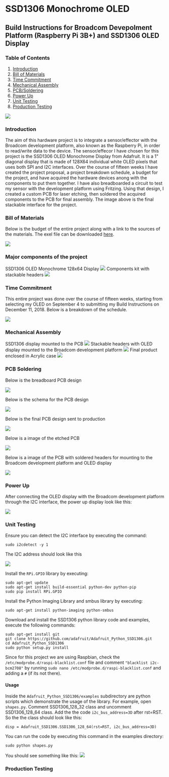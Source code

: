 # SSD1306 Monochrome OLED

## Build Instructions for Broadcom Devepolment Platform (Raspberry Pi 3B+) and SSD1306 OLED Display

### Table of Contents
1.  [Introduction](#introduction)
2.  [Bill of Materials](#bill-of-materials) 
3.  [Time Commitment](#time-commitment)
4.  [Mechanical Assembly](#mechanical-assembly)
5.  [PCB/Soldering](#pcb-soldering)
6.  [Power Up](#power-up)
7.  [Unit Testing](#unit-testing)
8.  [Production Testing](#production-testing)

![](https://github.com/dchristie75/SSD1306-Monochrome-OLED/blob/master/images/stackable.jpg)

### Introduction
The aim of this hardware project is to integrate a sensor/effector with the Broadcom development platform, also known as the Raspberry Pi, in order to read/write data to the device. The sensor/effecor I have chosen for this project is the SSD1306 OLED Monochrome Display from Adafruit. It is a 1" diagonal display that is made of 128X64 individual white OLED pixels that uses both SPI and I2C interfaces. Over the course of fifteen weeks I have created the project proposal, a project breakdown schedule, a budget for the project, and have acquired the hardware devices anong with the components to put them together. I have also breadboarded a circuit to test my sensor with the development platform using Fritzing. Using that design, I created a custom PCB for laser etching, then soldered the acquired components to the PCB for final assembly. The image above is the final stackable interface for the project. 


### Bill of Materials
Below is the budget of the entire project along with a link to the sources of the materials. The exel file can be downloaded [here](https://github.com/dchristie75/SSD1306-Monochrome-OLED/blob/master/Documentation/Hardware_Production_Budget.xlsx).

![](https://github.com/dchristie75/SSD1306-Monochrome-OLED/blob/master/images/budget.PNG)

### Major components of the project
SSD1306 OLED Monochrome 128x64 Display
![](https://github.com/dchristie75/SSD1306-Monochrome-OLED/blob/master/images/ssd1306.jpg)
Components kit with stackable headers
![](https://github.com/dchristie75/SSD1306-Monochrome-OLED/blob/master/images/componentskit.jpg)
![]()
![]()

### Time Commitment
This entire project was done over the course of fifteen weeks, starting from selecting my OLED on September 4 to submitting my Build Instructions on December 11, 2018. Below is a breakdown of the schedule.

![](https://github.com/dchristie75/SSD1306-Monochrome-OLED/blob/master/images/project_schedule.PNG)


### Mechanical Assembly
SSD1306 display mounted to the PCB 
![](https://github.com/dchristie75/SSD1306-Monochrome-OLED/blob/master/images/stackable.jpg)
Stackable headers with OLED display mounted to the Broadcom development platform
![](https://github.com/dchristie75/SSD1306-Monochrome-OLED/blob/master/Index_src/stackable1.jpg)
Final product enclosed in Acrylic case
![](https://github.com/dchristie75/SSD1306-Monochrome-OLED/blob/master/Index_src/PiCase.jpg)

### PCB Soldering
Below is the breadboard PCB design 

![](https://github.com/dchristie75/SSD1306-Monochrome-OLED/blob/master/images/SSD1306_BB_Wiring.png)

Below is the schema for the PCB design

![](https://github.com/dchristie75/SSD1306-Monochrome-OLED/blob/master/images/ssd1306_schema.jpg)

Below is the final PCB design sent to production 

![](https://github.com/dchristie75/SSD1306-Monochrome-OLED/blob/master/images/SSD1306_Wiring_Final_pcb.jpg)

Below is a image of the etched PCB 

![](https://github.com/dchristie75/SSD1306-Monochrome-OLED/blob/master/Index_src/pcb.jpg)

 Below is a image of the PCB with soldered headers for mounting to the Broadcom development platform and OLED display

![](https://github.com/dchristie75/SSD1306-Monochrome-OLED/blob/master/Index_src/pcbwithheaders1.jpg)

### Power Up
After connecting the OLED display with the Broadcom development platform through the I2C interface, the power up display look like this:

![](https://github.com/dchristie75/SSD1306-Monochrome-OLED/blob/master/Index_src/20181113_000239.jpg)


### Unit Testing
Ensure you can detect the I2C interface by executing the command: 

    sudo i2cdetect -y 1
    
The I2C address should look like this

![](https://github.com/dchristie75/SSD1306-Monochrome-OLED/blob/master/images/ssd1306_i2c_address.png)
    
Install the `RPi.GPIO` library by executing:

    sudo apt-get update
    sudo apt-get install build-essential python-dev python-pip
    sudo pip install RPi.GPIO
    
Install the Python Imaging Library and smbus library by executing:

    sudo apt-get install python-imaging python-smbus

Download and install the SSD1306 python library code and examples, execute the following commands:

    sudo apt-get install git
    git clone https://github.com/adafruit/Adafruit_Python_SSD1306.git
    cd Adafruit_Python_SSD1306
    sudo python setup.py install
    
Since for this project we are using Raspbian, check the `/etc/modprobe.d/raspi-blacklist.conf` file and comment `"blacklist i2c-bcm2708"` by running `sudo nano /etc/modprobe.d/raspi-blacklist.conf` and adding a `#` (if its not there).     

#### Usage
Inside the `Adafruit_Python_SSD1306/examples` subdirectory are python scripts which demonstrate the usage of the library. For example, open `shapes.py`. Comment SSD1306_128_32 class and uncomment SSD1306_128_64 class. Add the the code `i2c_bus_address=3D` after rst=RST. So the the class should look like this:

    disp = Adafruit_SSD1306.SSD1306_128_64(rst=RST, i2c_bus_address=3D)
    
You can run the code by executing this command in the examples directory:

    sudo python shapes.py

You should see something like this: 
![](https://github.com/dchristie75/SSD1306-Monochrome-OLED/blob/master/images/shapes.jpg)


### Production Testing

